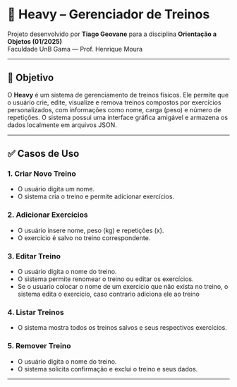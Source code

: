 # 💪 Heavy – Gerenciador de Treinos

Projeto desenvolvido por **Tiago Geovane** para a disciplina **Orientação a Objetos (01/2025)**  
Faculdade UnB Gama — Prof. Henrique Moura

---

## 🎯 Objetivo

O **Heavy** é um sistema de gerenciamento de treinos físicos. Ele permite que o usuário crie, edite, visualize e remova treinos compostos por exercícios personalizados, com informações como nome, carga (peso) e número de repetições. O sistema possui uma interface gráfica amigável e armazena os dados localmente em arquivos JSON.

---

## ✅ Casos de Uso

### 1. Criar Novo Treino
- O usuário digita um nome.
- O sistema cria o treino e permite adicionar exercícios.

### 2. Adicionar Exercícios
- O usuário insere nome, peso (kg) e repetições (x).
- O exercício é salvo no treino correspondente.

### 3. Editar Treino
- O usuário digita o nome do treino.
- O sistema permite renomear o treino ou editar os exercícios.
- Se o usuario colocar o nome de um exercicio que não exista no treino, o sistema edita o exercicio, caso contrario adiciona ele ao treino

### 4. Listar Treinos
- O sistema mostra todos os treinos salvos e seus respectivos exercícios.

### 5. Remover Treino
- O usuário digita o nome do treino.
- O sistema solicita confirmação e exclui o treino e seus dados.

---



